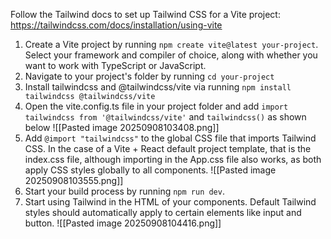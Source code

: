 Follow the Tailwind docs to set up Tailwind CSS for a Vite project: https://tailwindcss.com/docs/installation/using-vite

1. Create a Vite project by running `npm create vite@latest your-project`. Select your framework and compiler of choice, along with whether you want to work with TypeScript or JavaScript.
2. Navigate to your project's folder by running `cd your-project`
3. Install tailwindcss and @tailwindcss/vite via running `npm install tailwindcss @tailwindcss/vite`
4. Open the vite.config.ts file in your project folder and add `import tailwindcss from '@tailwindcss/vite'` and `tailwindcss()` as shown below
![[Pasted image 20250908103408.png]]
5. Add `@import "tailwindcss"` to the global CSS file that imports Tailwind CSS. In the case of a Vite + React default project template, that is the index.css file, although importing in the App.css file also works, as both apply CSS styles globally to all components.
![[Pasted image 20250908103555.png]]
6. Start your build process by running `npm run dev`. 
7. Start using Tailwind in the HTML of your components. Default Tailwind styles should automatically apply to certain elements like input and button.
![[Pasted image 20250908104416.png]]
